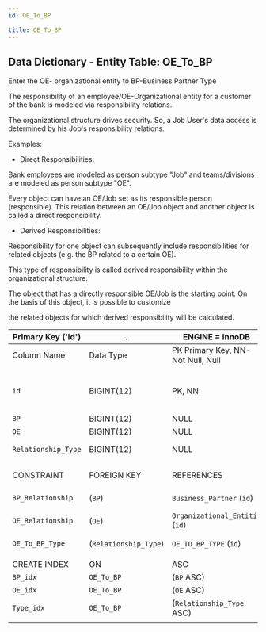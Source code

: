 ```yaml
---
id: OE_To_BP

title: OE_To_BP
---
```


## Data Dictionary - Entity Table: OE_To_BP

Enter the OE- organizational entity to BP-Business Partner Type

The responsibility of an employee/OE-Organizational entity for a customer of the bank is modeled via responsibility relations.

The organizational structure drives security. So, a Job User's data access is determined by his Job's responsibility relations. 

Examples: 

- Direct Responsibilities:		

Bank employees are modeled as person subtype "Job" and teams/divisions are modeled as person subtype "OE". 

Every object can have an OE/Job set as its responsible person (responsible). This relation between an OE/Job object and another object is called a direct responsibility.				

- Derived Responsibilities:				

Responsibility for one object can subsequently include responsibilities for related objects (e.g. the BP related to a certain OE). 

This type of responsibility is called derived responsibility within the organizational structure.				

The object that has a directly responsible OE/Job is the starting point. On the basis of this object, it is possible to customize 

the related objects for which derived responsibility will be calculated.	

| Primary Key ('id')|.|ENGINE = InnoDB|.|.|
|---|---|---|---|---|
|Column Name|Data Type|PK Primary Key, NN-Not Null, Null|Example|Comments|
||
|`id`|BIGINT(12)|PK, NN|1|PrimaryKey-ID, Not Null (auto creates)|
|`BP`|BIGINT(12)|NULL|.|12| The BP-Business Partner |
|`OE`|BIGINT(12)|NULL|.|132| The OE-Organizational Entity|
|`Relationship_Type`|BIGINT(12)|NULL|33|Relationship Type|
||
|CONSTRAINT|FOREIGN KEY|REFERENCES|ON DELETE|ON UPDATE|
|`BP_Relationship`|(`BP`)|`Business_Partner` (`id`)| NO ACTION|NO ACTION|
|`OE_Relationship`|(`OE`)|`Organizational_Entitiy` (`id`)| NO ACTION|NO ACTION|
|`OE_To_BP_Type`|(`Relationship_Type`)|`OE_TO_BP_TYPE` (`id`)| NO ACTION|NO ACTION|
||
|CREATE INDEX|ON|ASC|VISABLE|.|
|`BP_idx`|`OE_To_BP`|(`BP` ASC) | VISIBLE|.|
|`OE_idx`|`OE_To_BP`|(`OE` ASC) | VISIBLE|.|
|`Type_idx`|`OE_To_BP`|(`Relationship_Type` ASC) | VISIBLE|.|
||
